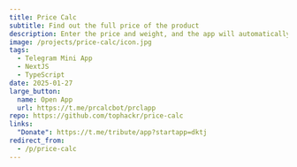 ```yaml
---
title: Price Calc
subtitle: Find out the full price of the product
description: Enter the price and weight, and the app will automatically calculate the total amount. The simple interface, support for different currencies, and payment history will help you manage your finances easily.
image: /projects/price-calc/icon.jpg
tags:
  - Telegram Mini App
  - NextJS
  - TypeScript
date: 2025-01-27
large_button:
  name: Open App
  url: https://t.me/prcalcbot/prclapp
repo: https://github.com/tophackr/price-calc
links:
  "Donate": https://t.me/tribute/app?startapp=dktj
redirect_from:
  - /p/price-calc
---
```

